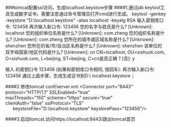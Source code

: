 ###tomcat配置ssl访问，生成localhost.keystore步骤
####1.通过jdk keytool工具生成数字证书，需要注意通过命令管理员打开cmd进行生成。
  keytool -genkey -keystore "D:\localhost.keystore" -alias localhost -keyalg RSA
  输入密钥库口令: 123456
  再次输入新口令: 123456
  您的名字与姓氏是什么?
  [Unknown]:  localhost
  您的组织单位名称是什么?
  [Unknown]:  com.zheng
  您的组织名称是什么?
  [Unknown]:  com.zheng
  您所在的城市或区域名称是什么?
  [Unknown]:  shenzhen
  您所在的省/市/自治区名称是什么?
  [Unknown]:  shenzhen
  该单位的双字母国家/地区代码是什么?
  [Unknown]:  cn
  CN=localhost, OU=sishuok.com, O=sishuok.com, L=beijing, ST=beijing, C=cn是否正确
  ?
  [否]:  y
 
  输入 <localhost> 的密钥口令 123456
        (如果和密钥库口令相同, 按回车):
  再次输入新口令: 123456
  通过上面步骤，生成生成证书到D:\ localhost.keystore；
  
####2.修改tomcat conf/server.xml
    <Connector port="8443" protocol="HTTP/1.1" SSLEnabled="true"  
       maxThreads="150" scheme="https" secure="true"  
       clientAuth="false" sslProtocol="TLS"   
       keystoreFile="D:\localhost.keystore" keystorePass="123456"/> 
       
####3.启动tomcat,访问https://localhost:8443/跳出tomcat首页
